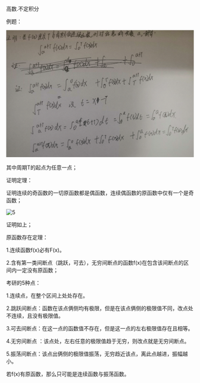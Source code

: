 高数.不定积分

例题：

![4](https://github.com/cx123cx456/cx123cx456.github.io/blob/master/photo/4.png)

其中周期T的起点为任意一点；

证明定理：

证明连续的奇函数的一切原函数都是偶函数，连续偶函数的原函数中仅有一个是奇函数；

![5](C:\Users\Administrator\Desktop\CS224N\cx123cx456.github.io\photo\5.png)

证明如上；

原函数存在定理：

1.连续函数f(x)必有F(x)。

2.含有第一类间断点（跳跃，可去），无穷间断点的函数f(x)在包含该间断点的区间内一定没有原函数；

考研的5种点：

1.连续点，在整个区间上处处存在。 

2.跳跃间断点：函数在该点俩侧均有极限，但是在该点俩侧的极限值不同，改点处不连续，且没有极限值。

3.可去间断点：在这一点的函数值不存在，但是这一点的左右极限值存在且相等。

4.无穷间断点 ：该点处，左右任意的极限值趋于无穷，则改点就是无穷间断点。

5.振荡间断点：该点出俩侧的极限值振荡，无穷趋近该点，离此点越进，振幅越小。

若f(x)有原函数，那么只可能是连续函数与振荡函数。



